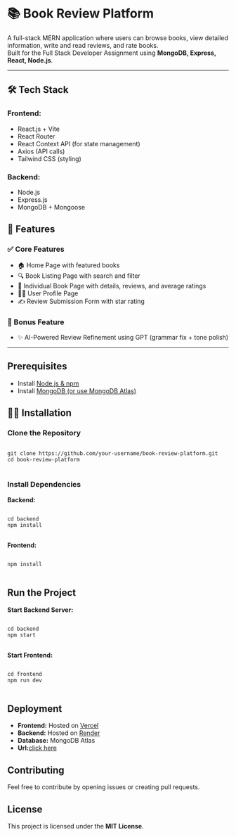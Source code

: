 # 📚 Book Review Platform

A full-stack MERN application where users can browse books, view detailed information, write and read reviews, and rate books.  
Built for the Full Stack Developer Assignment using **MongoDB, Express, React, Node.js**.

---

## 🛠️ Tech Stack

### Frontend:
- React.js + Vite
- React Router
- React Context API (for state management)
- Axios (API calls)
- Tailwind CSS (styling)

### Backend:
- Node.js
- Express.js
- MongoDB + Mongoose


## 📄 Features

### ✅ Core Features
- 🏠 Home Page with featured books
- 🔍 Book Listing Page with search and filter
- 📖 Individual Book Page with details, reviews, and average ratings
- 🧑‍💼 User Profile Page
- ✍️ Review Submission Form with star rating

### 💬 Bonus Feature
- ✨ AI-Powered Review Refinement using GPT (grammar fix + tone polish)

---

<h2>Prerequisites</h2>
<ul>
    <li>Install <a href="https://nodejs.org/">Node.js & npm</a></li>
    <li>Install <a href="https://www.mongodb.com/atlas/database">MongoDB (or use MongoDB Atlas)</a></li>
</ul>

<h2>🧑‍💻 Installation</h2>

<h3>Clone the Repository</h3>
<pre>
<code>
git clone https://github.com/your-username/book-review-platform.git
cd book-review-platform
</code>
</pre>


<h3>Install Dependencies</h3>
<p><b>Backend:</b></p>
<pre>
<code>
cd backend
npm install
</code>
</pre>



<p><b>Frontend:</b></p>
<pre>
<code>
npm install
</code>
</pre>



<h2>Run the Project</h2>
<p><b>Start Backend Server:</b></p>
<pre>
<code>
cd backend
npm start
</code>
</pre>


<p><b>Start Frontend:</b></p>
<pre>
<code>
cd frontend
npm run dev
</code>
</pre>


<h2>Deployment</h2>
<ul>
    <li><b>Frontend:</b> Hosted on <a href="your-vercel-link">Vercel</a></li>
    <li><b>Backend:</b> Hosted on <a href="your-render-link">Render</a></li>
    <li><b>Database:</b> MongoDB Atlas</li>
    <li><b>Url:</b><a href="https://bookreview-phi.vercel.app/">click here</a></li>
</ul>

<h2>Contributing</h2>
<p>Feel free to contribute by opening issues or creating pull requests.</p>

<h2>License</h2>
<p>This project is licensed under the <b>MIT License</b>.</p>

